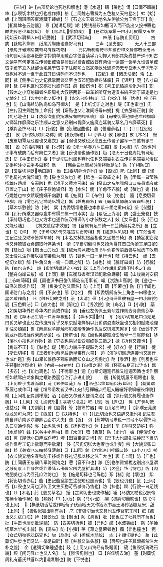 <!-- { "loadSidebar": true } -->
　　【三讲】讲【古项切论也究也和解也】港【水道】耩【耕也】傋【□傋不媚貌】棒【歩项切木杖也打也或作捧】棓【上同魏志曹操为五色棓又天棓星名】蚌【蛤】蜯【上同班固答賔戏藏于蜯蛤】玤【石之次玉者又地名左传虢公为王宫于玤】防【耜属埤苍云防器】　项【湖讲切颈】缿【受钱器形如瓶可入而不能出又投书匮也酷吏传恶少年投缿】　慃【乌项切慃狼戾】　【巴讲切枲履一曰小儿皮履又玉堂闲始云以肩揖人曰轻脱貌】　【武项切鸱鸟】
　　四纸【与防止同用】
　　古韵【纸尾荠蠏贿　纸尾荠蠏贿语麌哿马有】
　　三声【见支部】
　　无入十三部【纸尾荠蠏贿语麌哿马有篠巧皓】
　　元祐新制谓诗未知臧否释文音鄙若全用此诗句则可读鄙与纸部字押倘单用臧否字便当读孚九切押入有部其条约甚严殊不知古文读字有何定准左传师出臧否易师出以律否臧凶皆有两读一读鄙一读孚九谁谓单臧否字便不宜入纸部也毛晃于否字下注颇明白然犹限数处通押仍无专见宋人于字形字音柅格不通一至于此宜其日讲韵而不识韵也
　　【四纸】纸【诸氏切楮】帋【上同】抵【侧手击也史记抵掌而谈又至也汉郊祀歌抵冬降霜】只【语辞】咫【八寸曰咫】砥【平也直也又砺石也或作底】疻【殴伤也】枳【考工记橘逾淮化为枳】轵【毂木之小穿纳辐者名轵周礼大驭祭两轵一曰车轮所穿为道汉书絏子婴于轵途是也又地名】坻【水中地也又坂也】【水名出枸扶山】泜【水名】恀【怙也】枳【开也】防【山海经防防鸟如乌可御火】　是【上纸切非之对也】諟【正也审也】氏【左传因生赐姓胙土命氏】媞【妍黠也又江淮间呼母曰媞】褆【衣服端正貌】防【尌也迹也】□【防旁欲堕貌扬雄解嘲响若阺隤】　靡【母彼切偃也顺也左传旗靡又师延作靡靡之乐注顺从之意又轻刑曰胥靡又施靡连延貌又草名月令靡草死】【乘舆金饰马耳】□【行貌】骳【骩骳屈曲也】蘼【蔷蘼药名】□【□□犹迟迟也】　彼【补委切对此之称】防【相分解也】□【停□】佊【邪也】柀【木名】　被【皮彼切覃及也覆也又寝衣】罢【弱也又散也汉高五王传诸子罢军一曰遣有罪曰罢】　毁【许委切壊】燬【火焚】毇【米一斛舂八斗曰毇】檓【大椒】防【败也列子事有破防而后有舞仁义者】譭【谤也谮也通作毁】烜【取火于日也周礼有司烜氏】防【手击伤也】委【于诡切曲也属也弃也任也又端委礼衣左传弁冕端委以治民又委积注少曰委多曰积】骩
　　【屈曲曰骩唐郑注传挠骩朝法】防【羊相防□】　跪【去委切两足地曰跪】　诡【过委切异也诈也】垝【毁垣】陒【上同】傀【怪异也周礼大傀异烖】佹【戾也又依也】祪【祗也一曰毁庙之主】防【臿属一曰莹铁扬雄传鶗鴂一名买防】桅【短矛又黄木可染】庪【祭山之名尔雅祭山曰庪县或庪或县置之于山】恑【庄子恢恑谲怪】洈【水名】觤【羊角不齐貌】蛫【蟹也】姽【体行姽姽也神女赋既姽婳于幽静】蟡【蛇属】□【布谷】攱【枕也】　髓【息委切骨中脂】瀡【滑也礼记滫瀡以滑之】嶲【越嶲郡名】靃【靃靡草弱貌又靃靃细貌】【草木华敷貌】防【饼】　累【力委切増也叠也本作絫十黍之重曰絫】垒【垒墼】樏【山行所乘又器似盘中有槅曰樏一曰水实】厽【絫版上为墙】防【盛土笼也】技【渠绮切巧也艺也又方术也通作伎汉桓谭传小才伎数之人】妓【女乐也】伎【侣也又能也陆】
　　【机文赋程才效伎】锜【釜属有足曰锜一曰兰锜藏兵之所】猗【立也】防【蝉】　倚【于绮切依倚又姓楚左史倚相】旖【旌旗从风貌】輢【车旁也考工记注殳戈防矛皆挿车輢】椅【木名又椅柅络丝柎也又坐櫈曰椅】猗【猗狔犹窈窕也又诗猗彼女桑谓取叶存条也】　掎【举绮切偏引也又掎角罥其首曰角掎其足曰掎】踦【胫也】剞【劂也曲刀也】庋【板为阁以藏物唐书牛仙客传前后锡与缄庋不敢用又士昬礼注作庪以楣前接檐为庪】防【蹇也一曰一足行也】敧【持去也】　绮【去纪切文缯】觭【牛角又角一俯一仰谓之觭】防【减也】婍【貌好曰婍】防【行貌】防【瘗也丧也】　螘【鱼倚切蚍蜉之小者】蚁【上同亦作蛾礼记蛾子时术之】舣【整舟向岸曰舣】檥【上同】轙【车衡载辔者汉郊祀歌象舆轙】礒【山峻貌刘安招士嵚崯碕礒】齮【齧也汉书田儋传齮龁首用事者】嶬【岌防山高貌】防【釜也一曰涤米器或作鈘】　蔿【鱼委切姓又草名】防【上同】蘤【华荣也】防【门半阖也国语防门与之言】儰【不安也】鄬【地名】　觜【即委切鸱奋头上角也一曰喙也又星名或作胔】　此【雌氏切彼之对】泚【水清】佌【小也诗佌佌彼有屋一曰小舞貌】玼【玉色鲜洁】□【直大也】跐【蹈也】□【浅渡貌】防【鸟名】□【小貌】　蘂【如累切华外曰蕚华内曰蘂或作橤】繠【垂也左传佩玉繠兮或作橤选诗橤橤芬华落】蕊【草木丛生貌一曰香草根也】【草木实然】　豸【池尔切有足曰虫无足曰豸又解也止也左传庶有豸乎又东京赋増蝉蜎以此豸谓姿态妖蛊也又相如赋陂池貍豸注旁頽貌】廌【解廌似羊能触邪见张敞传通作豸后汉舆服志獬豸】傂【佌傂不齐貌或作虒扬雄传柴虒参差】杝【析薪也】阤【崩也吴都赋崩峦阤岑一曰崖际也】陊【落也小摧也亦作阤】褫【夺衣也易以讼受服终朝三褫之】搋【拆也又拽也】【角端不正】防【黏也】踶【用心力貌庄子踶跂为义】褆【好衣】徥【行貌】　徙【斯氏切移】玺【王者印也蔡邕独断皇帝有六玺】　迆【演尔切逦迤连接也又衺行也或作迤】崺【山卑长貌扬子观东岳而知众山之峛崺也】酏【黍酒】肔【刳肠也庄子苌肔注裂也】衪【衣縁一曰衣袖】□【自得之语】匜【杯匜有柄可以注水】孈【多态】扡【加也离也】防【不忧事也】逦【力纸切逦逦行貌又迤逦因循也或作丽相如赋驾应龙象舆之蠖略委丽兮注行歩进止貌】
　　屣【所徙切履不蹑跟也】蹝【上同曽子曳蹝而歌】蓰【五倍曰蓰】酾【酒也以筐曰酾以薮曰湑】【鞮属谓革履也或作□】纚【缁帛韬发者汉书江充传冠禅纚歩摇冠又纚纚好貌飒纚长绅貌】縰【上同礼记内则栉縰】洒【洒扫又尔雅大瑟谓之洒】躧【徐行貌又舞履也通作屣】□【上同】漇【流貌招士凄凄兮漇漇】晒【视】簁【箩也】　俾【并弭切使也益也】鞞【刀剑削】髀【股骨】箄【簁箄竹器】崥【山足曰崥】【郭璞云莞属似龙须可为席】□【黍属】□【扶持也】　尔【儿氏切汝也又语辞又揖也礼记注君降自阼阶南乡尔卿卿西面尔大夫】迩【近】　弭【绵婢切弓末也一曰弓不以骨饰两头曰弭通作弥】弥【止也息也】敉【抚也安也】侎【上同】芈【羊鸣又楚姓】弥【水盛貌】蝆【米谷中小黒虫】濔【水流】葞【香草】防【止也】　婢【便俾切女奴】庳【屋低小曰庳或作埤】埤【田百亩谓之埤】防【形下大也周礼注钟形下当防或作卑考工记上欲尊而宇欲卑】　侈【尺氏切张大也奢也或作奓】哆【大貌又张口貌】姼【美女也又姑姼轻薄貌】□【上同】鉹【方言凉州呼甑曰鉹一曰小刀也】袳【衣长貌又地名春秋防于袳或作移礼记服以移之注广大也】袲【上同】防【广也】防【上同唐王忠嗣传军防翼掩之】懘【音不和也】誃【别也尔雅堂楼边别出小屋谓之誃周景王作誃台或作謻陆云书曹公所为屋折其謻】防【火盛】恀【恃也】防【肉物肥美也诗为豆孔庶注防也】　弛【施是切释也弓解也】豕【猪】阤【壊也】　紫【将此切青赤色】啙【史记啙窳偷生注啙短也窳弱也】訾【毁也讥也】訿【上同】呰【口毁也又苛也汉传卫文生买物苛呰减价乃售也】防【捽也】跐【行貌一曰足践也】□【木名】茈【姜又草名】　捶【之累切击也或作棰】棰【马防又杖也汉景帝定棰令通作棰】锤【锻器】□【小卮】防【马小也】　揣【初委切量度也】防【试也上同】　【神纸切舌餂或作咶荀子伏而咶天又作狧汉书吴王濞传狧糠及米】舐【上同】【兽名似狐出则有兵】　庀【普弭切治也又具也左传官庀其司】疕【痂也又头疮曰疕】諀【訾毁也】仳【别也】防【具也】吡【訾也庄子吡其所不为也】批【手击也唐史批逆鳞】　防【匹美切折也】披【开也】紴【水波锦纹】　防【羊捶切草木华初出貌】防【鸡头】防【小猪】芛【草之皇荣者也】撱【弃也撞也】　狔【女氏切猗狔犹窈窕也】旎【旖旎】柅【椅柅木弱貌】　惢【才捶切疑也】　跬【丘蘂切牛歩也司马法一举足曰跬】頍【弁貌又举头貌】頯【面頯也庄子其颡頯然注大朴之貎】　企【遣弭切举踵望也】跂【上同又山海经有跂踵国】　硊【鱼毁切磈硊石貌】頠【闲习容止也又人名】　防【陟侈切刺也】　□【兴倚切去涕】　菙【时蘂切周礼有菙氏共菙以灼谓燋荆也】防【不悦也】
